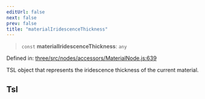 ```yaml
---
editUrl: false
next: false
prev: false
title: "materialIridescenceThickness"
---
```


> `const` **materialIridescenceThickness**: `any`

Defined in: [three/src/nodes/accessors/MaterialNode.js:639](https://github.com/DefinitelyMaybe/three-i18n/blob/fa57b79433d1c349ffb23a78727299c8d4190136/three/src/nodes/accessors/MaterialNode.js#L639)

TSL object that represents the iridescence thickness of the current material.

## Tsl
